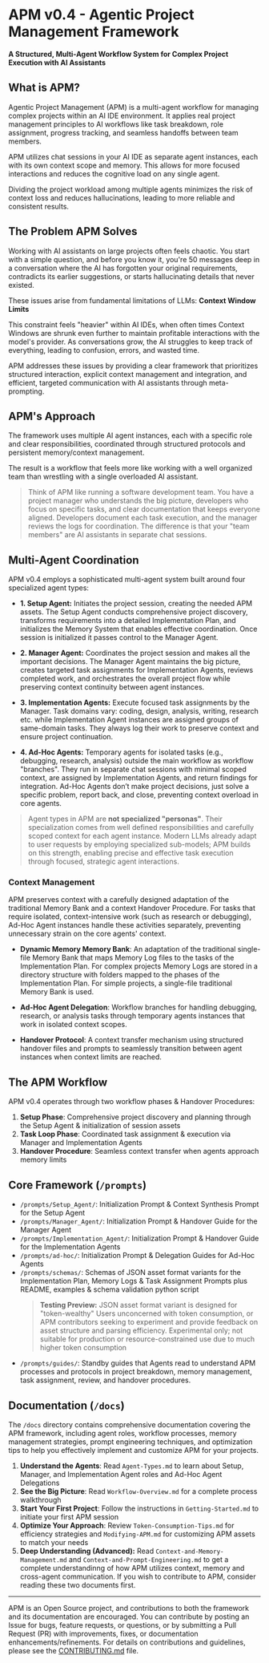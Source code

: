 # APM v0.4 - Agentic Project Management Framework

**A Structured, Multi-Agent Workflow System for Complex Project Execution with AI Assistants**

## What is APM?

Agentic Project Management (APM) is a multi-agent workflow for managing complex projects within an AI IDE environment. It applies real project management principles to AI workflows like task breakdown, role assignment, progress tracking, and seamless handoffs between team members.

APM utilizes chat sessions in your AI IDE as separate agent instances, each with its own context scope and memory. This allows for more focused interactions and reduces the cognitive load on any single agent.

Dividing the project workload among multiple agents minimizes the risk of context loss and reduces hallucinations, leading to more reliable and consistent results.

## The Problem APM Solves

Working with AI assistants on large projects often feels chaotic. You start with a simple question, and before you know it, you're 50 messages deep in a conversation where the AI has forgotten your original requirements, contradicts its earlier suggestions, or starts hallucinating details that never existed.

These issues arise from fundamental limitations of LLMs: **Context Window Limits**

This constraint feels "heavier" within AI IDEs, when often times Context Windows are shrunk even further to maintain profitable interactions with the model's provider. As conversations grow, the AI struggles to keep track of everything, leading to confusion, errors, and wasted time.

APM addresses these issues by providing a clear framework that prioritizes structured interaction, explicit context management and integration, and efficient, targeted communication with AI assistants through meta-prompting.

## APM's Approach

The framework uses multiple AI agent instances, each with a specific role and clear responsibilities, coordinated through structured protocols and persistent memory/context management.

The result is a workflow that feels more like working with a well organized team than wrestling with a single overloaded AI assistant.

> Think of APM like running a software development team. You have a project manager who understands the big picture, developers who focus on specific tasks, and clear documentation that keeps everyone aligned. Developers document each task execution, and the manager reviews the logs for coordination. The difference is that your "team members" are AI assistants in separate chat sessions.

## Multi-Agent Coordination

APM v0.4 employs a sophisticated multi-agent system built around four specialized agent types:

*   **1. Setup Agent:** Initiates the project session, creating the needed APM assets. The Setup Agent conducts comprehensive project discovery, transforms requirements into a detailed Implementation Plan, and initializes the Memory System that enables effective coordination. Once session is initialized it passes control to the Manager Agent.

*   **2. Manager Agent:** Coordinates the project session and makes all the important decisions. The Manager Agent maintains the big picture, creates targeted task assignments for Implementation Agents, reviews completed work, and orchestrates the overall project flow while preserving context continuity between agent instances.

*   **3. Implementation Agents:** Execute focused task assignments by the Manager. Task domains vary: coding, design, analysis, writing, research etc. while Implementation Agent instances are assigned groups of same-domain tasks. They always log their work to preserve context and ensure project continuation.

*   **4. Ad-Hoc Agents:** Temporary agents for isolated tasks (e.g., debugging, research, analysis) outside the main workflow as workflow "branches". They run in separate chat sessions with minimal scoped context, are assigned by Implementation Agents, and return findings for integration. Ad-Hoc Agents don’t make project decisions, just solve a specific problem, report back, and close, preventing context overload in core agents.

> Agent types in APM are **not specialized "personas"**. Their specialization comes from well defined responsibilities and carefully scoped context for each agent instance. Modern LLMs already adapt to user requests by employing specialized sub-models; APM builds on this strength, enabling precise and effective task execution through focused, strategic agent interactions.

### Context Management
APM preserves context with a carefully designed adaptation of the traditional Memory Bank and a context Handover Procedure. For tasks that require isolated, context-intensive work (such as research or debugging), Ad-Hoc Agent instances handle these activities separately, preventing unnecessary strain on the core agents' context.

*   **Dynamic Memory Memory Bank**: An adaptation of the traditional single-file Memory Bank that maps Memory Log files to the tasks of the Implementation Plan. For complex projects Memory Logs are stored in a directory structure with folders mapped to the phases of the Implementation Plan. For simple projects, a single-file traditional Memory Bank is used.

*   **Ad-Hoc Agent Delegation**: Workflow branches for handling debugging, research, or analysis tasks through temporary agents instances that work in isolated context scopes.

*   **Handover Protocol**: A context transfer mechanism using structured handover files and prompts to seamlessly transition between agent instances when context limits are reached.

## The APM Workflow

APM v0.4 operates through two workflow phases & Handover Procedures:

1. **Setup Phase**: Comprehensive project discovery and planning through the Setup Agent & initialization of session assets
2. **Task Loop Phase**: Coordinated task assignment & execution via Manager and Implementation Agents
3. **Handover Procedure**: Seamless context transfer when agents approach memory limits

## Core Framework (`/prompts`)
- `/prompts/Setup_Agent/`: Initialization Prompt & Context Synthesis Prompt for the Setup Agent
- `/prompts/Manager_Agent/`: Initialization Prompt & Handover Guide for the Manager Agent
- `/prompts/Implementation_Agent/`: Initialization Prompt & Handover Guide for the Implementation Agents
- `/prompts/ad-hoc/`: Initialization Prompt & Delegation Guides for Ad-Hoc Agents
- `/prompts/schemas/`: Schemas of JSON asset format variants for the Implementation Plan, Memory Logs & Task Assignment Prompts plus README, examples & schema validation python script 
    > **Testing Preview:** JSON asset format variant is designed for "token-wealthy" Users unconcerned with token consumption, or APM contributors seeking to experiment and provide feedback on asset structure and parsing efficiency. Experimental only; not suitable for production or resource-constrained use due to much higher token consumption
- `/prompts/guides/`: Standby guides that Agents read to understand APM processes and protocols in project breakdown, memory management, task assignment, review, and handover procedures.

## Documentation (`/docs`)  
The `/docs` directory contains comprehensive documentation covering the APM framework, including agent roles, workflow processes, memory management strategies, prompt engineering techniques, and optimization tips to help you effectively implement and customize APM for your projects.

1. **Understand the Agents**: Read `Agent-Types.md` to learn about Setup, Manager, and Implementation Agent roles and Ad-Hoc Agent Delegations
2. **See the Big Picture**: Read `Workflow-Overview.md` for a complete process walkthrough  
3. **Start Your First Project**: Follow the instructions in `Getting-Started.md` to initiate your first APM session
4. **Optimize Your Approach**: Review `Token-Consumption-Tips.md` for efficiency strategies and `Modifying-APM.md` for customizing APM assets to match your needs
5. **Deep Understanding (Advanced):** Read `Context-and-Memory-Management.md` and `Context-and-Prompt-Engineering.md` to get a complete understandinng of how APM utilizes context, memory and cross-agent communication. If you wish to contribute to APM, consider reading these two documents first.

---

APM is an Open Source project, and contributions to both the framework and its documentation are encouraged. You can contribute by posting an Issue for bugs, feature requests, or questions, or by submitting a Pull Request (PR) with improvements, fixes, or documentation enhancements/refinements. For details on contributions and guidelines, please see the [CONTRIBUTING.md](../CONTRIBUTING.md) file.